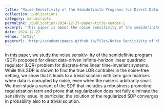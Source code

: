 ```yaml
---
title: "Noise Sensitivity of the Semidefinite Programs for Direct Data-Driven LQR"
collection: publications
category: manuscripts
permalink: /publication/2024-12-27-paper-title-number-1
excerpt: 'This paper is about the noise sensitivity of the semidefinite program (SDP) proposed for direct data-driven infinite-horizon linear quadratic regulator (LQR) problem for discrete-time linear time-invariant systems.'
date: 2024-12-27
venue: 'arXiv'
paperurl: 'http://academicpages.github.io/files/Noise Sensitivity of the Semidefinite Programs for Direct Data-Driven LQR.pdf'
---
```


 In this paper, we study the noise sensitiv-
ity of the semidefinite program (SDP) proposed for direct
data-driven infinite-horizon linear quadratic regulator (LQR)
problem for discrete-time linear time-invariant systems.
While this SDP is shown to find the true LQR controller
in the noise-free setting, we show that it leads to a trivial
solution with zero gain matrices when data is corrupted by
noise, even when the noise is arbitrarily small. We then
study a variant of the SDP that includes a robustness
promoting regularization term and prove that regularization
does not fully eliminate the sensitivity issue. In particular,
the solution of the regularized SDP converges in probability
also to a trivial solution.
